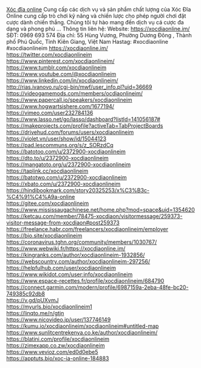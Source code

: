 <a href="https://xocdiaonline.im/">Xóc đĩa online</a> Cung cấp các dịch vụ và sản phẩm chất lượng của Xóc Đĩa Online  cung cấp trò chơi kỹ năng và chiến lược cho phép người chơi đặt cược dành chiến thắng. Chúng tôi tự hào mang đến dịch vụ cá cược đa dạng và phong phú ...
Thông tin liên hệ:
Website: <a href="https://xocdiaonline.im/">https://xocdiaonline.im/</a><br/>
SĐT: 0969 693 574
Địa chỉ: 55 Hùng Vương, Phường Dương Đông , Thành phố Phú Quốc, Tỉnh Kiên Giang, Việt Nam
Hastag: #xocdiaonline #xocdiaonlineim
<a href="https://xocdiaonline.im/">https://xocdiaonline.im/</a><br/>
<a href="https://twitter.com/xocdiaonlineim">https://twitter.com/xocdiaonlineim</a><br/>
<a href="https://www.pinterest.com/xocdiaonlineim/">https://www.pinterest.com/xocdiaonlineim/</a><br/>
<a href="https://www.tumblr.com/xocdiaonlineim">https://www.tumblr.com/xocdiaonlineim</a><br/>
<a href="https://www.youtube.com/@xocdiaonlineim">https://www.youtube.com/@xocdiaonlineim</a><br/>
<a href="https://www.linkedin.com/in/xocdiaonlineim/">https://www.linkedin.com/in/xocdiaonlineim/</a><br/>
<a href="http://rias.ivanovo.ru/cgi-bin/mwf/user_info.pl?uid=36669">http://rias.ivanovo.ru/cgi-bin/mwf/user_info.pl?uid=36669</a><br/>
<a href="https://videogamemods.com/members/ocdiaonlineim/">https://videogamemods.com/members/ocdiaonlineim/</a><br/>
<a href="https://www.papercall.io/speakers/xocdiaonlineim">https://www.papercall.io/speakers/xocdiaonlineim</a><br/>
<a href="https://www.hogwartsishere.com/1677194/">https://www.hogwartsishere.com/1677194/</a><br/>
<a href="https://vimeo.com/user232784136">https://vimeo.com/user232784136</a><br/>
<a href="https://www.lasso.net/go/lasso/dashboard?listId=141056187#">https://www.lasso.net/go/lasso/dashboard?listId=141056187#</a><br/>
<a href="https://makeprojects.com/profile?activeTab=TabProjectBoards">https://makeprojects.com/profile?activeTab=TabProjectBoards</a><br/>
<a href="https://drivehud.com/forums/users/xocdiaonlineim">https://drivehud.com/forums/users/xocdiaonlineim</a><br/>
<a href="https://violet.vn/user/show/id/15044123">https://violet.vn/user/show/id/15044123</a><br/>
<a href="https://pad.lescommuns.org/s/z_SORzdCq">https://pad.lescommuns.org/s/z_SORzdCq</a><br/>
<a href="https://batotoo.com/u/2372900-xocdiaonlineim">https://batotoo.com/u/2372900-xocdiaonlineim</a><br/>
<a href="https://dto.to/u/2372900-xocdiaonlineim">https://dto.to/u/2372900-xocdiaonlineim</a><br/>
<a href="https://mangatoto.org/u/2372900-xocdiaonlineim">https://mangatoto.org/u/2372900-xocdiaonlineim</a><br/>
<a href="https://taplink.cc/xocdiaonlineim">https://taplink.cc/xocdiaonlineim</a><br/>
<a href="https://batotwo.com/u/2372900-xocdiaonlineim">https://batotwo.com/u/2372900-xocdiaonlineim</a><br/>
<a href="https://xbato.com/u/2372900-xocdiaonlineim">https://xbato.com/u/2372900-xocdiaonlineim</a><br/>
<a href="https://hindibookmark.com/story20325253/x%C3%B3c-%C4%91%C4%A9a-online">https://hindibookmark.com/story20325253/x%C3%B3c-%C4%91%C4%A9a-online</a><br/>
<a href="https://gitee.com/xocdiaonlineim">https://gitee.com/xocdiaonlineim</a><br/>
<a href="https://www.mississaugachinese.net/home.php?mod=space&uid=1354620">https://www.mississaugachinese.net/home.php?mod=space&uid=1354620</a><br/>
<a href="https://ketcau.com/member/78475-xocdiaon/visitormessage/259373-visitor-message-from-xocdiaon#post259373">https://ketcau.com/member/78475-xocdiaon/visitormessage/259373-visitor-message-from-xocdiaon#post259373</a><br/>
<a href="https://freelance.habr.com/freelancers/xocdiaonlineim/employer">https://freelance.habr.com/freelancers/xocdiaonlineim/employer</a><br/>
<a href="https://bio.site/xocdiaonlineim">https://bio.site/xocdiaonlineim</a><br/>
<a href="https://coronavirus.tghn.org/community/members/1030767/">https://coronavirus.tghn.org/community/members/1030767/</a><br/>
<a href="https://www.webwiki.fr/https://xocdiaonline.im/">https://www.webwiki.fr/https://xocdiaonline.im/</a><br/>
<a href="https://kingranks.com/author/xocdiaonlineim-1932856/">https://kingranks.com/author/xocdiaonlineim-1932856/</a><br/>
<a href="https://webscountry.com/author/xocdiaonlineim-297256/">https://webscountry.com/author/xocdiaonlineim-297256/</a><br/>
<a href="https://helpfulhub.com/user/xocdiaonlineim">https://helpfulhub.com/user/xocdiaonlineim</a><br/>
<a href="https://www.wikidot.com/user:info/xocdiaonlineim">https://www.wikidot.com/user:info/xocdiaonlineim</a><br/>
<a href="https://www.espace-recettes.fr/profile/xocdiaonlineim/684790">https://www.espace-recettes.fr/profile/xocdiaonlineim/684790</a><br/>
<a href="https://connect.garmin.com/modern/profile/6987159a-2eba-48fe-bc20-749385c92db8">https://connect.garmin.com/modern/profile/6987159a-2eba-48fe-bc20-749385c92db8</a><br/>
<a href="https://v.gd/pUXvmJ">https://v.gd/pUXvmJ</a><br/>
<a href="https://myurls.bio/xocdiaonlineim1">https://myurls.bio/xocdiaonlineim1</a><br/>
<a href="https://linqto.me/n/gtjn">https://linqto.me/n/gtjn</a><br/>
<a href="https://www.nicovideo.jp/user/137746149">https://www.nicovideo.jp/user/137746149</a><br/>
<a href="https://kumu.io/xocdiaonlineim/xocdiaonlineim#untitled-map">https://kumu.io/xocdiaonlineim/xocdiaonlineim#untitled-map</a><br/>
<a href="https://www.sunlitcentrekenya.co.ke/author/xocdiaonlineim/">https://www.sunlitcentrekenya.co.ke/author/xocdiaonlineim/</a><br/>
<a href="https://blatini.com/profile/xocdiaonlineim">https://blatini.com/profile/xocdiaonlineim</a><br/>
<a href="https://zimexapp.co.zw/xocdiaonlineim">https://zimexapp.co.zw/xocdiaonlineim</a><br/>
<a href="https://www.vevioz.com/ed0d0ebe5">https://www.vevioz.com/ed0d0ebe5</a><br/>
<a href="https://apptuts.bio/xoc-ia-online-184883">https://apptuts.bio/xoc-ia-online-184883</a><br/>